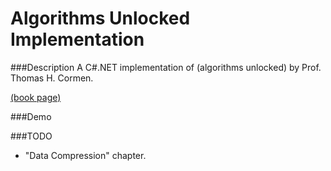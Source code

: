 Algorithms Unlocked Implementation
==================================


###Description
A C#.NET implementation of (algorithms unlocked) by Prof. Thomas H. Cormen.

[(book page)](https://mitpress.mit.edu/books/algorithms-unlocked)


###Demo


###TODO
* "Data Compression" chapter.
